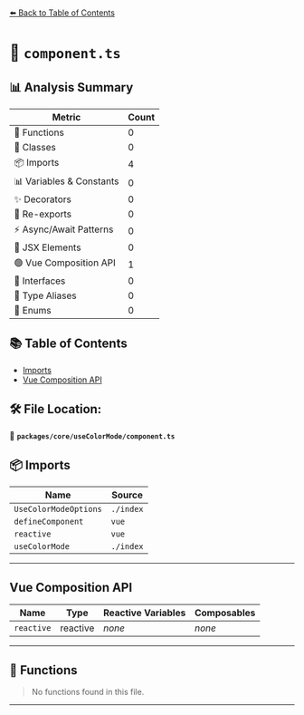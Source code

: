 [⬅️ Back to Table of Contents](../../../index.md)

# 📄 `component.ts`

## 📊 Analysis Summary

| Metric | Count |
|--------|-------|
| 🔧 Functions | 0 |
| 🧱 Classes | 0 |
| 📦 Imports | 4 |
| 📊 Variables & Constants | 0 |
| ✨ Decorators | 0 |
| 🔄 Re-exports | 0 |
| ⚡ Async/Await Patterns | 0 |
| 💠 JSX Elements | 0 |
| 🟢 Vue Composition API | 1 |
| 📐 Interfaces | 0 |
| 📑 Type Aliases | 0 |
| 🎯 Enums | 0 |

## 📚 Table of Contents

- [Imports](#imports)
- [Vue Composition API](#vue-composition-api)

## 🛠️ File Location:
📂 **`packages/core/useColorMode/component.ts`**

## 📦 Imports

| Name | Source |
|------|--------|
| `UseColorModeOptions` | `./index` |
| `defineComponent` | `vue` |
| `reactive` | `vue` |
| `useColorMode` | `./index` |


---

## Vue Composition API

| Name | Type | Reactive Variables | Composables |
|------|------|-------------------|-------------|
| `reactive` | reactive | *none* | *none* |


---

## 🔧 Functions

> No functions found in this file.


---